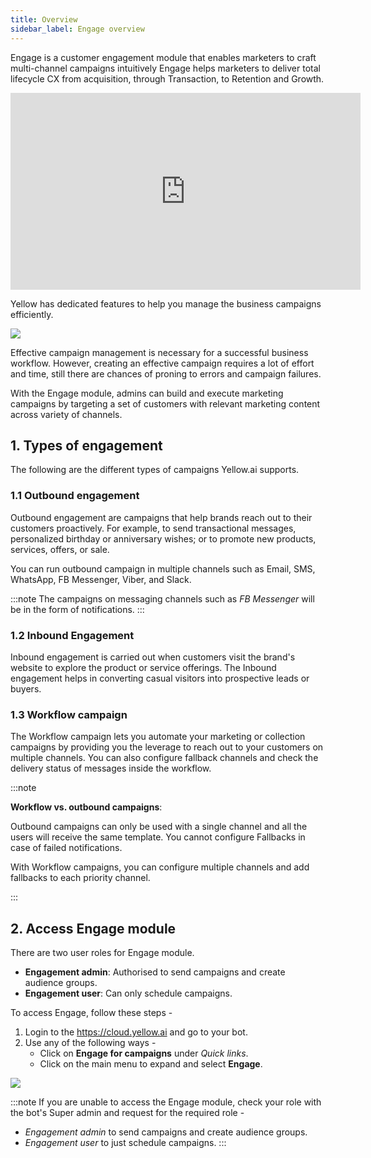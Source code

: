 ```yaml
---
title: Overview
sidebar_label: Engage overview
---
```


Engage is a customer engagement module that enables marketers to craft multi-channel campaigns intuitively Engage helps marketers to deliver total lifecycle CX from acquisition, through Transaction, to Retention and Growth.


<iframe width="560" height="315" src="https://www.youtube.com/embed/HWcOSroSusk" title="YouTube video player" frameborder="0" allow="autoplay; clipboard-write; picture-in-picture" allowfullscreen></iframe>



Yellow has dedicated features to help you manage the business campaigns efficiently.


![](https://i.imgur.com/InpWUnu.png)

Effective campaign management is necessary for a successful business workflow. However, creating an effective campaign requires a lot of effort and time, still there are chances of proning to errors and campaign failures.

With the Engage module, admins can build and execute marketing campaigns by targeting a set of customers with relevant marketing content across variety of channels.


## 1. Types of engagement
The following are the different types of campaigns Yellow.ai supports.

### 1.1 Outbound engagement

Outbound engagement are campaigns that help brands reach out to their customers proactively. For example, to send transactional messages, personalized birthday or anniversary wishes; or to promote new products, services, offers, or sale.

You can run outbound campaign in multiple channels such as Email, SMS, WhatsApp, FB Messenger, Viber, and Slack.

:::note
The campaigns on messaging channels such as *FB Messenger* will be in the form of notifications.
:::  

### 1.2 Inbound Engagement

Inbound engagement is carried out when customers visit the brand's website to explore the product or service offerings. The Inbound engagement helps in converting casual visitors into prospective leads or buyers.


### 1.3 Workflow campaign

The Workflow campaign lets you automate your marketing or collection campaigns by providing you the leverage to reach out to your customers on multiple channels. You can also configure fallback channels and check the delivery status of messages inside the workflow.

:::note

**Workflow vs. outbound campaigns**:

Outbound campaigns can only be used with a single channel and all the users will receive the same template. You cannot configure Fallbacks in case of failed notifications. 

With Workflow campaigns,  you can configure multiple channels and add fallbacks to each priority channel. 

:::



## 2. Access Engage module
There are two user roles for Engage module. 
* **Engagement admin**:  Authorised to send campaigns and create audience groups.
* **Engagement user**: Can only schedule campaigns.

To access Engage, follow these steps -
1. Login to the https://cloud.yellow.ai  and go to your bot.  
2. Use any of the following ways -
   * Click on **Engage for campaigns** under  *Quick links*.
   * Click on the main menu to expand and select **Engage**.

![](https://i.imgur.com/2XkSNd2.jpg)

:::note
If you are unable to access the Engage module, check your role with the bot's Super admin and request for the required role - 
* *Engagement admin* to send campaigns and create audience groups.
* *Engagement user* to just schedule campaigns.
:::













